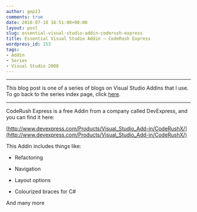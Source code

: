```yaml
---
author: gep13
comments: true
date: 2010-07-18 16:51:00+00:00
layout: post
slug: essential-visual-studio-addin-coderush-express
title: Essential Visual Studio Addin – CodeRush Express
wordpress_id: 153
tags:
- Addin
- Series
- Visual Studio 2008
---
```


* * *

This blog post is one of a series of blogs on Visual Studio Addins that I use. To go back to the series index page, click [here](http://www.gep13.co.uk/blog/?p=146).   

* * *

 

CodeRush Express is a free Addin from a company called DevExpress, and you can find it here:

 

[http://www.devexpress.com/Products/Visual_Studio_Add-in/CodeRushX/](http://www.devexpress.com/Products/Visual_Studio_Add-in/CodeRushX/)

 

This Addin includes things like:

 

  
  * Refactoring 
   
  * Navigation 
   
  * Layout options 
   
  * Colourized braces for C#
 

And many more

